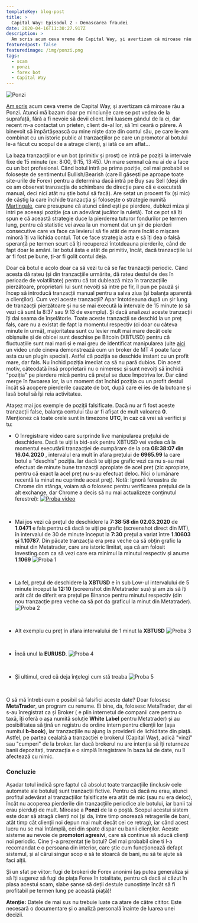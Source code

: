 ```yaml
---
templateKey: blog-post
title: >
  Capital Way: Episodul 2 - Demascarea fraudei
date: 2020-04-16T11:30:27.917Z
description: >
  Am scris acum ceva vreme de Capital Way, și avertizam că miroase rău a Ponzi. Atunci mă bazam doar pe minciunile care se pot vedea de la suprafață, fără a fi nevoie să devii client. Îmi luasem gândul de la ei, dar recent m-a contactat un client de-al lor să îmi ceară o părere. A binevoit să împărtășească cu mine niște date din contul său, pe care le-am combinat cu un istoric public al tranzacțiilor pe care un promotor al botului le-a făcut (și care acum probabil regretă transparența prea mare) și iată ce am aflat...
featuredpost: false
featuredimage: /img/ponzi.png
tags:
  - scam
  - ponzi
  - forex bot
  - Capital Way
---
```

![Ponzi](/img/ponzi.png)

[Am scris](/blog/2020-03-05-capital_way_-_cel_mai_bun_bot_public_de_forex_sau_doar_un_scam_ponzi/) acum ceva vreme de Capital Way, și avertizam că miroase rău a Ponzi. Atunci mă bazam doar pe minciunile care se pot vedea de la suprafață, fără a fi nevoie să devii client. Îmi luasem gândul de la ei, dar recent m-a contactat un prieten, client de-al lor, să îmi ceară o părere. A binevoit să împărtășească cu mine niște date din contul său, pe care le-am combinat cu un istoric public al tranzacțiilor pe care un promotor al botului le-a făcut cu scopul de a atrage clienți, și iată ce am aflat...

 La baza tranzacțiilor e un bot (primitiv și prost) ce intră pe poziții la intervale fixe de 15 minute (ex: 8:00, 9:15, 13:45). Un mare semnal că nu ai de a face cu un bot profesional. Când botul intră pe prima poziție, cel mai probabil se folosește de sentimentul Bullish/Bearish (care îl găsești pe aproape toate site-urile de Forex) pentru a determina dacă intră pe Buy sau Sell (deși din ce am observat tranzacția de schimbare de direcție pare că e executată manual, deci nici atât nu știe botul să facă). Are setat un procent fix (și mic) de câștig la care închide tranzacția și folosește o strategie numită [Martingale](https://en.wikipedia.org/wiki/Martingale_(betting_system)), care presupune că atunci când ești pe pierdere, dublezi miza și intri pe aceeași poziție (ca un adevărat jucător la ruletă). Tot ce pot să îți spun e că această strategie duce la pierderea tuturor fondurilor pe termen lung, pentru că statistic vei avea la un moment dat un șir de pierderi consecutive care va face ca levierul să fie atât de mare încât o mișcare minoră îți va lichida contul. Tot ce face strategia asta e să îți dea o falsă speranță pe termen scurt că îți recuperezi întotdeauna pierderile, când de fapt doar le amâni. Iar botul ăsta e atât de primitiv, încât, dacă tranzacțiile lui ar fi fost pe bune, ți-ar fi golit contul deja. 

 Doar că botul e acolo doar ca să vezi tu că se fac tranzacții periodic. Când acesta dă rateu (și din tranzacțiile urmărite, dă rateu destul de des în perioade de volatilitate) pentru că tot dublează miza în tranzacțiile pierzătoare,  proprietarii lui sunt nevoiți să intre pe fir, îl pun pe pauză și încep să introducă tranzacții manual pentru a salva ziua (și balanța aparentă a clienților). Cum vezi aceste tranzacții? Apar întotdeauna după un șir lung de tranzacții pierzătoare și nu se mai execută la intervale de 15 minute (o să vezi că sunt la 8:37 sau 9:13 de exemplu). Și dacă analizezi aceste tranzacții îți dai seama de înșelătorie. Toate aceste tranzacții se deschid la un preț fals, care nu a existat de fapt la momentul respectiv (ci doar cu câteva minute în urmă), majoritatea sunt cu levier mult mai mare decât cele obișnuite și de obicei sunt deschise pe Bitcoin (XBTUSD) pentru că fluctuațiile sunt mai mari și e mai greu de identificat manipularea (uite [aici](https://youtu.be/_jjWo0VaY7E?t=252) un video unde cineva demonstrează cum un broker de MT 4 poate face asta cu un plugin special). Astfel că poziția se deschide instant cu un profit mare, dar fals. Nu închid poziția imediat ca să nu pară dubios. Din acest motiv, câteodată însă proprietarii nu o nimeresc și sunt nevoiți să închidă "poziția" pe pierdere mică pentru că prețul se duce împotriva lor. Dar când merge în favoarea lor, la un moment dat închid poziția cu un profit destul încât să acopere pierderile cauzate de bot, după care ei ies de la butoane și lasă botul să își reia activitatea. 

 Atașez mai jos exemple de poziții falsificate. Dacă nu ar fi fost aceste tranzacții false, balanța contului tău ar fi afișat de mult valoarea **0**. Menționez că toate orele sunt în timezone **UTC**, în caz că vrei să verifici și tu:

- O înregistrare video care surprinde live manipularea prețului de deschidere. Dacă te uiți la bid-ask pentru XBTUSD vei vedea că la momentul executării tranzacției de cumpărare de la ora **08:38:07 din 16.04.2020** , intervalul era mult în afara prețului de **6965.99** la care botul a "deschis" poziția. Iar dacă te uiți pe grafic vezi ca nu s-au mai efectuat de minute bune tranzacții apropiate de acel preț (zic apropiate, pentru că exact la acel preț nu s-au efectuat deloc. Nici o lumânare recentă la minut nu cuprinde acest preț).  Notă: Ignoră fereastra de Chrome din stânga, voiam să o folosesc  pentru verificarea prețului de la alt exchange, dar Chrome a decis să nu mai actualizeze conținutul ferestrei): 
[![Proba video](/img/capitalway_scam_vid1.png)](https://drive.google.com/open?id=18RE9LcQMCR-SCDXSSzgoQtF-LUNN0y1U)

&nbsp;

 - Mai jos vezi că prețul de deschidere la **7:38:58 din 02.03.2020** de **1.0471** e fals pentru că dacă te uiți pe grafic (screenshot direct din MT), în intervalul de 30 de minute început la **7:30** prețul a variat între **1.10603 și 1.10787**.  Din păcate tranzacția era prea veche ca să obțin grafic la minut din Metatrader, care are istoric limitat, așa că am folosit Investing.com ca să vezi care era minimul la minutul respectiv și anume **1.1069**
![Proba 1](/img/capitalway_scam_exhibit1.png)

&nbsp;

 - La fel, prețul de deschidere la **XBTUSD** e în sub Low-ul  intervalului de 5 minute început la **12:10** (screenshot din Metatrader sus) și am zis să îți arăt cât de diferit era prețul pe Binance pentru minutul respectiv (din nou tranzacție prea veche ca să pot da graficul la minut din Metatrader).
![Proba 2](/img/capitalway_scam_exhibit2.png)

&nbsp;

 - Alt exemplu cu preț în afara intervalului de 1 minut la **XBTUSD**
![Proba 3](/img/capitalway_scam_exhibit3.png)

&nbsp;

 - Încă unul la **EURUSD**. 
![Proba 4](/img/capitalway_scam_exhibit4.png)

&nbsp;

 - Și ultimul, cred că deja înțelegi cum stă treaba
![Proba 5](/img/capitalway_scam_exhibit5.png)

&nbsp;

O să mă întrebi cum e posibil să falsifici aceste date? Doar folosesc **MetaTrader**, un program cu renume. Ei bine, da, folosesc MetaTrader, dar ei s-au înregistrat ca și Broker ( e plin internetul de companii care pentru o taxă, îți oferă o așa numită soluție **White Label** pentru Metatrader) și au posibilitatea să țină un registru de ordine intern pentru clienții lor (așa numitul **b-book**), iar tranzacțiile nu ajung la providerii de lichiditate din piață. Astfel, pe partea cealaltă a tranzacției e brokerul (Capital Way), adică "vinzi" sau "cumperi" de la broker. Iar dacă brokerul nu are intenția să îți returneze banii depozitați, tranzacția e o simplă înregistrare în baza lui de date, nu îl afectează cu nimic. 

### Concluzie
Așadar totul indică spre faptul că absolut toate tranzacțiile (inclusiv cele automate ale botului) sunt tranzacții fictive.  Pentru că dacă nu erau, atunci profitul adevărat al tranzacțiilor falsificate era atât de mic (sau nu era deloc), încât nu acoperea pierderile din tranzacțiile periodice ale botului, iar banii tai erau pierduți de mult. Miroase a **Ponzi** de la o poștă. Scopul acestui sistem este doar să atragă clienți noi (și da, între timp onorează retragerile de bani, atât timp cât clienții noi depun mai mult decât cei ce retrag), iar când acest lucru nu se mai întâmplă, cei din spate dispar cu banii clienților. Aceste sisteme au nevoie de **promotori agresivi**, care să continue să aducă clienți noi periodic. Cine ți-a prezentat ție botul? Cel mai probabil cine ti l-a recomandat e o persoana din interior, care știe cum funcționează defapt sistemul, și al cărui singur scop e să te stoarcă de bani, nu să te ajute să faci alții. 

Și un sfat pe viitor: fugi de brokeri de Forex anonimi (aș putea generaliza și să îți sugerez să fugi de piața Forex în totalitate, pentru că dacă ai căzut în plasa acestui scam, slabe șanse să deții destule cunoștințe încât să fi profitabil pe termen lung pe această piață)!

**Atenție:** Datele de mai sus nu trebuie luate ca atare de către cititor. Este necesară o documentare și o analiză personală înainte de luarea unei decizii.